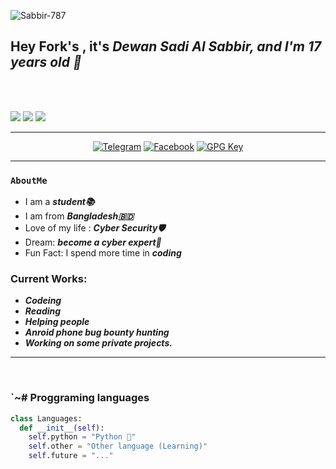 <p align="left"> <img src="https://komarev.com/ghpvc/?username=Sabbir-787&label=Profile%20views&color=0e75b6&style=flat" alt="Sabbir-787" /> </p>
<h2>Hey Fork's  , it's <i>Dewan Sadi Al Sabbir, and I'm 17 years old 👋</i></h2>
<br /><br />

<!-- Badges -->
<p>
    <a href="#"><img src="https://img.shields.io/github/followers/Sabbir-787?style=social&label=follow"></a>
    <a href="#"><img src="https://img.shields.io/github/stars/Sabbir-787?style=social"></a>
    <a href="#"><img src="https://hits.seeyoufarm.com/api/count/incr/badge.svg?url=https%3A%2F%2Fgithub.com%2FSabbir-787&title=Visitors&count_bg=%230073EB"></a>
</p>
<!-- Social Badges-->
<hr />
<p align=center>
    <a href="t.me/Sn_Sabbir" target="_blank"><img
            src="https://img.shields.io/badge/Telegram-%232CA5E0?style=for-the-badge&logoColor=white&logo=telegram"
            alt="Telegram"></a>
    <a href="https://facebook.com/sabbir.hacker787" target="_blank"><img
            src="https://img.shields.io/badge/Facebook-%231877F2?style=for-the-badge&logoColor=white&logo=facebook"
            alt="Facebook"></a>
    <a href="https://github.com/Sabbir-787" target="_blank"><img
            src="https://img.shields.io/badge/GPG%20Key-%233f4145?style=for-the-badge&logo=gnu-privacy-guard"
            alt="GPG Key"></a>
</p>
<hr />

### `AboutMe`

- I am a ***student📚*** 
- I am from ***Bangladesh🇧🇩***
- Love of my life : ***Cyber Security🛡️***
- Dream: ***become a cyber expert💸***
- Fun Fact: I spend more time in ***coding***

### Current Works:
- ***Codeing***
- ***Reading***
- ***Helping people***
- ***Anroid phone bug bounty hunting***
- ***Working on some private projects.***
<hr />

</table>

<br/>

<!-- Languages -->
### `~# Proggraming languages
```python
class Languages:
  def __init__(self):
    self.python = "Python 🐍"
    self.other = "Other language (Learning)"
    self.future = "..."
```

<br/>
</table>

<!-- end -->

